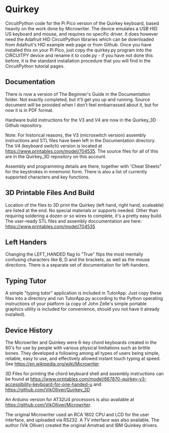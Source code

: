 # Quirkey

CircuitPython code for the Pi Pico version of the Quirkey keyboard, based heavily on the work done by Microwriter. The device emulates a USB HID US keyboard and mouse, and requires no specific driver. It does however need the Adafruit HID CircuitPython libraries which can be downloaded from Adafruit's HID example web page or from Github. Once you have installed this on your Pi Pico, just copy the quirkey.py program into the CIRCUITPY device and rename it to code.py - if you have not done this before, it is the standard installation procedure that you will find in the CircuitPython tutorial pages.

## Documentation

There is now a version of The Beginner's Guide in the Documentation folder. Not exactly completed, but it'll get you up and running. Source document will be provided when I don't feel embarrassed about it, but for now it is in PDF format.

Hardware build instructions for the V3 and V4 are now in the Quirkey_3D Github repository.

Note: For historical reasons, the V3 (microswitch version) assembly instructions and STL files have been left in the Documentation directory. The V4 (keyboard switch) version is located at https://www.printables.com/model/704535. The source files for all of this are in the Quirkey_3D repository on this account.

Assembly and programming details are there, together with 'Cheat Sheets" for the keystrokes in mnemonic form. There is also a list of currently supported characters and key functions.

## 3D Printable Files And Build

Location of the files to 3D print the Quirkey (left hand, right hand, scaleable) are listed at the end. No special materials or supports needed. Other than requiring soldering a dozen or so wires to complete, it's a pretty easy build. The user-ready STL files and assembly doccumentation are here: https://www.printables.com/model/704535

## Left Handers

Changing the LEFT_HANDED flag to "True" flips the most mentally confusing characters like B, D and the brackets, as well as the mouse directions. There is a separate set of documentation for left-handers.

## Typing Tutor

A simple "typing tutor" application is included in TutorApp. Just copy these files into a directory and run TutorApp.py according to the Python operating instructions of your platform (a copy of John Zelle's simple portable graphics utility is included for convenience, should you not have it already installed).

## Device History

The Microwriter and Quinkey were 6-key chord keyboards created in the 80's for use by people with various physical limitations such as brittle bones. They developed a following among all types of users being simple, reliable, easy to use, and effectively allowed instant touch typing at speed. See https://en.wikipedia.org/wiki/Microwriter

3D Files for printing the chord keyboard shell and assembly instructions can be found at https://www.printables.com/model/667870-quirkey-v3-accessibility-keyboard-for-one-handed-u and https://github.com/VikOlliver/Quirkey_3D

An Arduino version for AT32U4 processors is also available at https://github.com/VikOlliver/Microwriter.

The original Microwriter used an RCA 1802 CPU and LCD for the user interface, and uploaded via RS232. A TV interface was also available. The author (Vik Olliver) created the original Amstrad and IBM Quinkey drivers.
